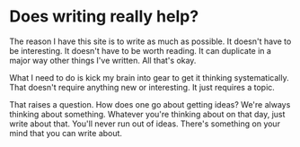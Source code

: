 # Does writing really help?

The reason I have this site is to write as much as possible. It doesn't have to be interesting. It doesn't have to be worth reading. It can duplicate in a major way other things I've written. All that's okay.

What I need to do is kick my brain into gear to get it thinking systematically. That doesn't require anything new or interesting. It just requires a topic.

That raises a question. How does one go about getting ideas? We're always thinking about something. Whatever you're thinking about on that day, just write about that. You'll never run out of ideas. There's something on your mind that you can write about.